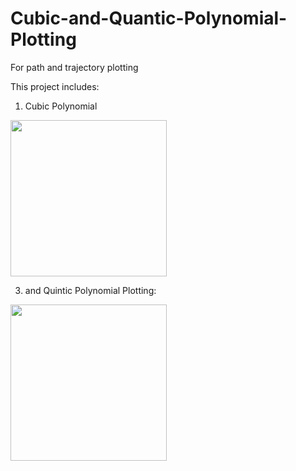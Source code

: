 # Cubic-and-Quantic-Polynomial-Plotting
 For path and trajectory plotting

This project includes:
1. Cubic Polynomial
<image src="image/cubic_plt.png" width="250" height="250">
 


 
 
 
3. and Quintic Polynomial Plotting:
 <image src="image/quintic_plt.png" width="250" height="250">
  
  
  
